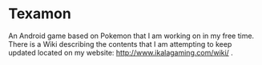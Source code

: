 # Texamon

An Android game based on Pokemon that I am working on in my free time. There is a Wiki describing the contents 
that I am attempting to keep updated located on my website: http://www.ikalagaming.com/wiki/ .
